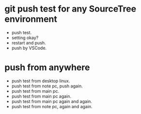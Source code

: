# git push test for any SourceTree environment
* push test.
* setting okay?
* restart and push.
* push by VSCode.

# push from anywhere
* push test from desktop linux.
* push test from note pc, push again.
* push test from main pc.
* push test from main pc again.
* push test from main pc again and again.
* push test from note pc, again and again.
